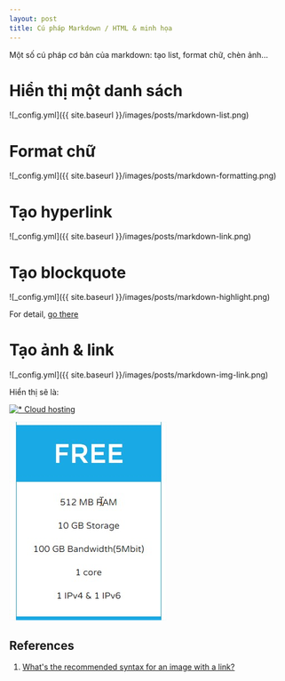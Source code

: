 ```yaml
---
layout: post
title: Cú pháp Markdown / HTML & minh họa
---
```


Một số cú pháp cơ bản của markdown: tạo list, format chữ, chèn ảnh...

# Hiển thị một danh sách

![_config.yml]({{ site.baseurl }}/images/posts/markdown-list.png)

# Format chữ

![_config.yml]({{ site.baseurl }}/images/posts/markdown-formatting.png)

# Tạo hyperlink

![_config.yml]({{ site.baseurl }}/images/posts/markdown-link.png)

# Tạo blockquote

![_config.yml]({{ site.baseurl }}/images/posts/markdown-highlight.png)

For detail, [go there](https://github.com/adam-p/markdown-here/wiki/Markdown-Cheatsheet)

# Tạo ảnh & link

![_config.yml]({{ site.baseurl }}/images/posts/markdown-img-link.png)

Hiển thị sẽ là:

[![* Cloud hosting][4]][2]

[![* Free Cloud Server][3]][5]

## References
1. [What's the recommended syntax for an image with a link?][1]

[1]: http://meta.stackexchange.com/questions/2133/whats-the-recommended-syntax-for-an-image-with-a-link
[2]: http://manage.digistar.vn/aff.php?aff=432
[3]: https://raw.githubusercontent.com/netvietdev/aspnetmvc4-minimal/master/images/free-cloud-server.jpg
[4]: https://www.digistar.vn/wp-content/uploads/2015/03/CLOUD-HOSTING-320x50.png?e631d1
[5]: https://www.cloudrino.net/?ref=4840